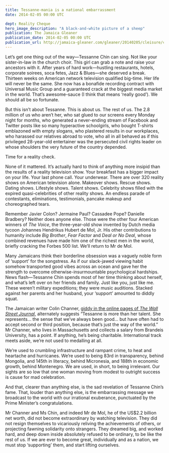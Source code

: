 ```yaml
---
title: Tessanne-mania is a national embarrassment
date: 2014-02-05 00:00 UTC

dept: Reality Cheque
hero_image_description: "A black-and-white picture of a sheep"
publication: The Jamaica Gleaner
publication_date: 2014-02-05 00:00 UTC
publication_url: http://jamaica-gleaner.com/gleaner/20140205/cleisure/cleisure11.html
---
```


Let’s get one thing out of the way—Tessanne Chin can sing. Not like your sister-in-law in the church choir. This girl can grab a note and raise your ancestors with it. After years of hard work—hustling restaurants, hotels, corporate soirees, soca fetes, Jazz & Blues—she deserved a break. Thirteen weeks on American network television qualified big-time. Her life will never be the same. She now has a bonafide recording contract with Universal Music Group and a guaranteed crack at the biggest media market in the world. That’s awesome-sauce (I think that means ‘really good’). We should all be so fortunate.

But this isn’t about Tessanne. This is about us. The rest of us. The 2.8 million of us who aren’t her, who sat glued to our screens every Monday night for months, who generated a never-ending stream of Facebook and Twitter posts like so many hyperactive schoolgirls, who bought T-shirts emblazoned with empty slogans, who plastered results in our workplaces, who harassed our relatives abroad to vote, who all in all behaved as if this privileged 28-year-old entertainer was the persecuted civil rights leader on whose shoulders the very future of the country depended.

Time for a reality check.

None of it mattered. It’s actually hard to think of anything more insipid than the results of a reality television show. Your breakfast has a bigger impact on your life. Your last phone call. Your underwear. There are over 320 reality shows on American television alone. Makeover shows. Rescue shows. Dating shows. Lifestyle shows. Talent shows. Celebrity shows filled with the expired quasi-celebrities of other reality shows. An endless parade of contestants, eliminations, testimonials, pancake makeup and choreographed tears.

Remember Javier Colon? Jermaine Paul? Cassadee Pope? Danielle Bradbery? Neither does anyone else. Those were the other four American winners of _The Voice_, the three-year-old show invented by Dutch media tycoon Johannes Hendrikus Hubert de Mol, Jr. His other contributions to humanity include _Big Brother_, _Fear Factor_ and _Deal or No Deal_, whose combined revenues have made him one of the richest men in the world, briefly cracking the Forbes 500 list. We’ll return to Mr de Mol.

Many Jamaicans think their borderline obsession was a vaguely noble form of ‘support’ for the songstress. As if our slack-jawed viewing habit somehow transported good vibes across an ocean and gave her the strength to overcome otherwise-insurmountable psychological hardships. News flash—Tessanne Chin spends most of her time thinking about herself, and what’s left over on her friends and family. Just like you, just like me. These weren’t military expeditions; they were music auditions. Stacked against her parents and her husband, your ‘support’ amounted to diddly squat.

The Jamaican writer Colin Channer, [giddy in the online pages of _The Wall Street Journal_], alternately suggests “Tessanne is more than her talent. She represents… the sense that we’ve always been good… but have often had to accept second or third position, because that’s just the way of the world.” Mr Channer, who lives in Massachusetts and collects a salary from Brandeis University, has a point. If anything, he’s being charitable. International track meets aside, we’re not used to medalling at all.

We’re used to crumbling infrastructure and rampant crime, to heat and heartache and hurricanes. We’re used to being 83rd in transparency, behind Mongolia, and 145th in literacy, behind Micronesia, and 188th in economic growth, behind Montenegro. We are used, in short, to being irrelevant. Our sights are so low that one woman moving from modest to outright success is cause for mad celebration.

And that, clearer than anything else, is the sad revelation of Tessanne Chin’s fame. That, louder than anything else, is the embarrassing message we broadcast to the world with our irrational exuberance, punctuated by the Prime Minister’s congratulations.

Mr Channer and Ms Chin, and indeed Mr de Mol, he of the US$2.2 billion net worth, did not become extraordinary by watching television. They did not resign themselves to vicariously reliving the achievements of others, or projecting fawning solidarity onto strangers. They dreamed big, and worked hard, and deep down inside absolutely refused to be ordinary, to be like the rest of us. If we are ever to become great, individually and as a nation, we must stop ‘supporting’ them, and start lifting ourselves.

[giddy in the online pages of _The Wall Street Journal_]: http://blogs.wsj.com/speakeasy/2013/12/17/why-voice-finalist-tessanne-chin-has-jamaicas-support-but-not-its-votes/
